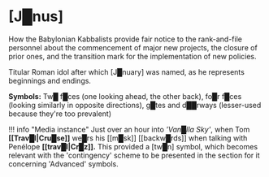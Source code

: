 # **[J█nus]**


How the Babylonian Kabbalists provide fair notice to the rank-and-file personnel about the commencement of major new projects, the closure of prior ones, and the transition mark for the implementation of new policies.

Titular Roman idol after which [J█nuary] was named, as he represents beginnings and endings.

**Symbols:** Tw█ f█ces (one looking ahead, the other back), fo█r f█ces (looking similarly in opposite directions), g█tes and d██rways (lesser-used because they're too prevalent)

!!! info "Media instance"
    Just over an hour into *'Van█lla Sky'*, when Tom **[[Trav█l|Cru█se]]** we█rs his [[m█sk]] [[backw█rds]] when talking with Penélope **[[trav█l|Cr█z]].**  This provided a [tw█n] symbol, which becomes relevant with the 'contingency' scheme to be presented in the section for it concerning 'Advanced' symbols.
